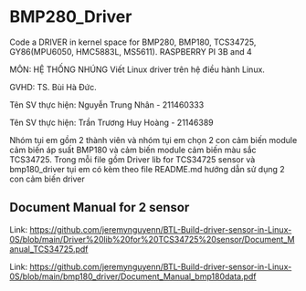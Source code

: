 # BMP280_Driver
 Code a DRIVER in kernel space for BMP280, BMP180, TCS34725, GY86(MPU6050, HMC5883L, MS5611). RASPBERRY PI 3B and 4

MÔN: HỆ THỐNG NHÚNG
Viết Linux driver trên hệ điều hành Linux.

GVHD:	TS. Bùi Hà Đức.

Tên SV thực hiện: Nguyễn Trung Nhân - 211460333

Tên SV thực hiện: Trần Trương Huy Hoàng - 21146389

Nhóm tụi em gồm 2 thành viên và nhóm tụi em chọn 2 con cảm biến module cảm biến áp suất BMP180 và cảm biến module cảm biến màu sắc TCS34725. Trong mỗi file gồm Driver lib for TCS34725 sensor và bmp180_driver tụi em có kèm theo file README.md hướng dẫn sử dụng 2 con cảm biến driver 

## Document Manual for 2 sensor 
Link: https://github.com/jeremynguyenn/BTL-Build-driver-sensor-in-Linux-0S/blob/main/Driver%20lib%20for%20TCS34725%20sensor/Document_Manual_TCS34725.pdf

Link: https://github.com/jeremynguyenn/BTL-Build-driver-sensor-in-Linux-0S/blob/main/bmp180_driver/Document_Manual_bmp180data.pdf

